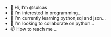 - 👋 Hi, I’m @sulcas
- 👀 I’m interested in programming...
- 🌱 I’m currently learning python,sql and json...
- 💞️ I’m looking to collaborate on python...
- 📫 How to reach me ...

<!---
sulcas/sulcas is a ✨ special ✨ repository because its `README.md` (this file) appears on your GitHub profile.
You can click the Preview link to take a look at your changes.
--->
